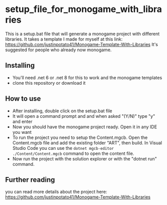 # setup_file_for_monogame_with_libraries

This is a setup.bat file that will generate a monogame project with different libraries.
It takes a template I made for myself at this link: https://github.com/justinpotato41/Monogame-Template-With-Libraries
It's suggested for people who already now monogame.

## Installing
* You'll need .net 6 or .net 8 for this to work and the monogame templates
* clone this repository or download it

## How to use
* After installing, double click on the setup.bat file
* It will open a command prompt and and when asked "(Y/N)" type "y" and enter
* Now you should have the monogame project ready. Open it in any IDE you want
* To run the project you need to setup the Content.mgcb. Open the Content.mgcb file and add the existing folder "ART", then build.
In Visual Studio Code you can use the ```dotnet mgcb-editor ./Content/Content.mgcb``` command to open the content file.
* Now run the project with the solution explorer or with the "dotnet run" command.

## Further reading
you can read more details about the project here: https://github.com/justinpotato41/Monogame-Template-With-Libraries

